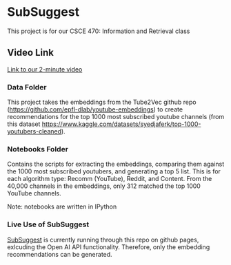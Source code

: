 # SubSuggest
This project is for our CSCE 470: Information and Retrieval class

## Video Link
[Link to our 2-minute video](https://youtu.be/ZIohzT-nH4o)


### Data Folder
This project takes the embeddings from the Tube2Vec github repo (https://github.com/epfl-dlab/youtube-embeddings) to create recommendations for the top 1000 most subscribed youtube channels (from this dataset https://www.kaggle.com/datasets/syedjaferk/top-1000-youtubers-cleaned). 

### Notebooks Folder
Contains the scripts for extracting the embeddings, comparing them against the 1000 most subscribed youtubers, and generating a top 5 list. This is for each algorithm type: Recomm (YouTube), Reddit, and Content.
From the 40,000 channels in the embeddings, only 312 matched the top 1000 YouTube channels. 

Note: notebooks are written in IPython

### Live Use of SubSuggest
[SubSuggest](https://brandonmoon01.github.io/) is currently running through this repo on github pages, exlcuding the Open AI API functionality. Therefore, only the embedding recommendations can be generated.
